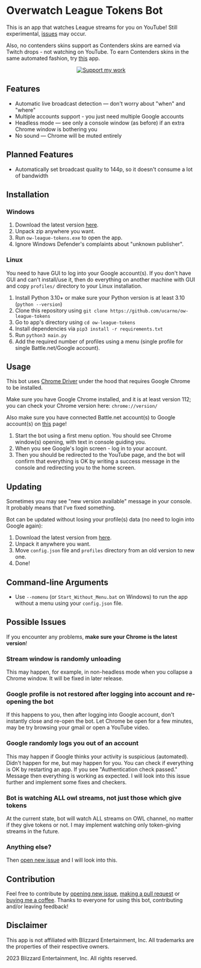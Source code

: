 # Overwatch League Tokens Bot
This is an app that watches League streams for you on YouTube! Still experimental, [issues](#possible-issues) may occur.

Also, no contenders skins support as Contenders skins are earned via Twitch drops - not watching on YouTube.
To earn Contenders skins in the same automated fashion, try [this](https://github.com/DevilXD/TwitchDropsMiner) app.

<div align="center">

[![Support my work](https://i.imgur.com/NOoWZ8G.png)](https://ko-fi.com/ucarno)

</div>

## Features
* Automatic live broadcast detection — don't worry about "when" and "where"
* Multiple accounts support - you just need multiple Google accounts
* Headless mode — see only a console window (as before) if an extra Chrome window is bothering you
* No sound — Chrome will be muted entirely

## Planned Features
* Automatically set broadcast quality to 144p, so it doesn't consume a lot of bandwidth

## Installation
### Windows
1. Download the latest version [here](https://github.com/ucarno/ow-league-tokens/releases/latest).
2. Unpack zip anywhere you want.
3. Run `ow-league-tokens.exe` to open the app.
4. Ignore Windows Defender's complaints about "unknown publisher".

### Linux
You need to have GUI to log into your Google account(s). If you don't have GUI and can't install/use it, then
do everything on another machine with GUI and copy `profiles/` directory to your Linux installation.
1. Install Python 3.10+ or make sure your Python version is at least 3.10 (`python --version`)
2. Clone this repository using `git clone https://github.com/ucarno/ow-league-tokens`
3. Go to app's directory using `cd ow-league-tokens`
4. Install dependencies via `pip3 install -r requirements.txt`
5. Run `python3 main.py`
6. Add the required number of profiles using a menu (single profile for single Battle.net/Google account).

## Usage
This bot uses [Chrome Driver](https://github.com/ultrafunkamsterdam/undetected-chromedriver)
under the hood that requires Google Chrome to be installed.

Make sure you have Google Chrome installed, and it is at least version 112;
you can check your Chrome version here: `chrome://version/`

Also make sure you have connected Battle.net account(s) to Google account(s)
on [this](https://www.youtube.com/account_sharing) page!

1. Start the bot using a first menu option.
You should see Chrome window(s) opening, with text in console guiding you.
2. When you see Google's login screen - log in to your account.
3. Then you should be redirected to the YouTube page, and the bot will confirm that everything is OK by writing a success
message in the console and redirecting you to the home screen.

## Updating
Sometimes you may see "new version available" message in your console. It probably means that I've fixed something.

Bot can be updated without losing your profile(s) data (no need to login into Google again):
1. Download the latest version from [here](https://github.com/ucarno/ow-league-tokens/releases/latest).
2. Unpack it anywhere you want.
3. Move `config.json` file and `profiles` directory from an old version to new one.
4. Done!

## Command-line Arguments
* Use `--nomenu` (or `Start_Without_Menu.bat` on Windows) to run the app without a menu using your `config.json` file.

## Possible Issues
If you encounter any problems, **make sure your Chrome is the latest version**!

### Stream window is randomly unloading
This may happen, for example, in non-headless mode when you collapse a Chrome window.
It will be fixed in later release.

### Google profile is not restored after logging into account and re-opening the bot
If this happens to you, then after logging into Google account, don't instantly close and re-open the bot.
Let Chrome be open for a few minutes, may be try browsing your gmail or open a YouTube video.

### Google randomly logs you out of an account
This may happen if Google thinks your activity is suspicious (automated). Didn't happen for me, but may happen for you.
You can check if everything is OK by restarting an app. If you see "Authentication check passed." Message then
everything is working as expected. I will look into this issue further and implement some fixes and checkers.

### Bot is watching ALL owl streams, not just those which give tokens
At the current state, bot will watch ALL streams on OWL channel, no matter if they give tokens or not.
I may implement watching only token-giving streams in the future.

### Anything else?
Then [open new issue](https://github.com/ucarno/ow-league-tokens/issues/new) and I will look into this.

## Contribution
Feel free to contribute by
[opening new issue](https://github.com/ucarno/ow-league-tokens/issues/new),
[making a pull request](https://github.com/ucarno/ow-league-tokens/pulls) or
[buying me a coffee](https://ko-fi.com/ucarno).
Thanks to everyone for using this bot, contributing and/or leaving feedback!

## Disclaimer
This app is not affiliated with Blizzard Entertainment, Inc. All trademarks are the properties of their respective owners.

2023 Blizzard Entertainment, Inc. All rights reserved.